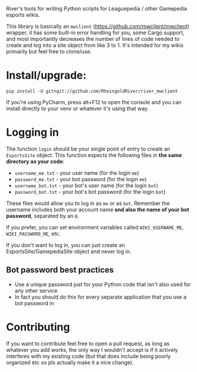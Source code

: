 River's tools for writing Python scripts for Leaguepedia / other Gamepedia esports wikis.

This library is basically an `mwclient` (https://github.com/mwclient/mwclient) wrapper, it has some built-in error handling for you, some Cargo support, and most importantly decreases the number of lines of code needed to create and log into a site object from like 3 to 1. It's intended for my wikis primarily but feel free to clone/use.

# Install/upgrade:
```
pip install -U git+git://github.com/RheingoldRiver/river_mwclient
```

If you're using PyCharm, press alt+F12 to open the console and you can install directly to your venv or whatever it's using that way.

# Logging in

The function `login` should be your single point of entry to create an `EsportsSite` object. This function expects the following files in **the same directory as your code**:
* `username_me.txt` - your user name (for the login `me`)
* `password_me.txt` - your bot password (for the login `me`)
* `username_bot.txt` - your bot's user name (for the login `bot`)
* `password_bot.txt` - your bot's bot password (for the login `bot`)

These files would allow you to log in as `me` or as `bot`. Remember the username includes both your account name **and also the name of your bot password**, separated by an `@`.

If you prefer, you can set environment variables called `WIKI_USERNAME_ME`, `WIKI_PASSWORD_ME`, etc. 

If you don't want to log in, you can just create an EsportsSite/GamepediaSite object and never log in.

## Bot password best practices
* Use a unique password just for your Python code that isn't also used for any other service
* In fact you should do this for every separate application that you use a bot password in

# Contributing
If you want to contribute feel free to open a pull request, as long as whatever you add works, the only way I wouldn't accept is if it actively interferes with my existing code (but that does include being poorly organized etc so pls actually make it a nice change).
